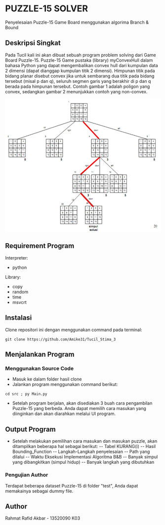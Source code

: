 # PUZZLE-15 SOLVER
Penyelesaian Puzzle-15 Game Board menggunakan algorima Branch & Bound

## Deskripsi Singkat
Pada Tucil kali ini akan dibuat sebuah program problem solving dari Game Board Puzzle-15. Puzzle-15 Game  pustaka (library) myConvexHull dalam bahasa Python yang dapat mengembalikan convex hull dari kumpulan data 2 dimensi (dapat dianggap kumpulan titik 2 dimensi). Himpunan titik pada bidang planar disebut convex jika untuk sembarang dua titik pada bidang tersebut (misal p dan q), seluruh segmen garis yang berakhir di p dan q berada pada himpunan tersebut. Contoh gambar 1 adalah poligon yang convex, sedangkan gambar 2 menunjukkan contoh yang non-convex.

<img src="img/image1.png" alt="Alt text" title="Optional title">

## Requirement Program
Interpreter:
- python

Library:
- copy
- random
- time
- msvcrt

## Instalasi
Clone repositori ini dengan menggunakan command pada terminal:  
```
git clone https://github.com/Amike31/Tucil_Stima_3
```

## Menjalankan Program
### Menggunakan Source Code
- Masuk ke dalam folder hasil clone
- Jalankan program menggunakan command berikut:  
```
cd src ; py Main.py
```
- Setelah program berjalan, akan disediakan 3 buah cara pengambilan Puzzle-15 yang berbeda. Anda dapat memilih cara masukan yang diinginkan dan akan diarahkan melalui UI program.

## Output Program
- Setelah melakukan pemilihan cara masukan dan masukan puzzle, akan ditampilkan beberapa hal sebagai berikut:
-- Tabel KURANG(i)
-- Hasil Bounding_Function
-- Langkah-Langkah penyelesaian
-- Path yang dilalui
-- Waktu Eksekusi Implementasi Algoritma B&B
-- Banyak simpul yang dibangkitkan (simpul hidup)
-- Banyak langkah yang dibutuhkan

### Pengujian Author
Terdapat beberapa dataset Puzzle-15 di folder "test", Anda dapat memakainya sebagai dummy file.

## Author
Rahmat Rafid Akbar - 13520090
K03
